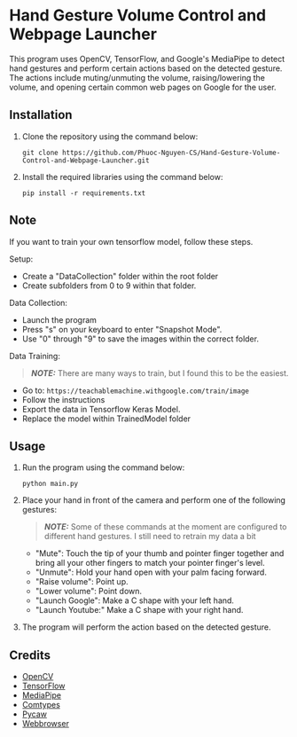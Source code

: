 
# Hand Gesture Volume Control and Webpage Launcher

This program uses OpenCV, TensorFlow, and Google's MediaPipe to detect hand gestures and perform certain actions based on the detected gesture. The actions include muting/unmuting the volume, raising/lowering the volume, and opening certain common web pages on Google for the user.

## Installation

1.  Clone the repository using the command below:

    `git clone https://github.com/Phuoc-Nguyen-CS/Hand-Gesture-Volume-Control-and-Webpage-Launcher.git` 

2.  Install the required libraries using the command below:

    `pip install -r requirements.txt` 

## Note

If you want to train your own tensorflow model, follow these steps.

Setup:
* Create a "DataCollection" folder within the root folder
* Create subfolders from 0 to 9 within that folder.

Data Collection:
* Launch the program
* Press "s" on your keyboard to enter "Snapshot Mode".
* Use "0" through "9" to save the images within the correct folder.

Data Training:
> **_NOTE:_** There are many ways to train, but I found this to be the easiest.
* Go to: ```https://teachablemachine.withgoogle.com/train/image```
* Follow the instructions
* Export the data in Tensorflow Keras Model.
* Replace the model within TrainedModel folder

## Usage

1.  Run the program using the command below:

    `python main.py` 

2.  Place your hand in front of the camera and perform one of the following gestures:
    > **_NOTE:_** Some of these commands at the moment are configured to different hand gestures. I still need to retrain my data a bit
    -   "Mute": Touch the tip of your thumb and pointer finger together and bring all your other fingers to match your pointer finger's level.
    -   "Unmute": Hold your hand open with your palm facing forward.
    -   "Raise volume": Point up.
    -   "Lower volume": Point down.
    -   "Launch Google": Make a C shape with your left hand.
    -   "Launch Youtube:" Make a C shape with your right hand.

3.  The program will perform the action based on the detected gesture.

## Credits

-   [OpenCV](https://opencv.org/)
-   [TensorFlow](https://www.tensorflow.org/)
-   [MediaPipe](https://google.github.io/mediapipe/)
-   [Comtypes](https://pythonhosted.org/comtypes/)
-   [Pycaw](https://pypi.org/project/pycaw/)
-   [Webbrowser](https://docs.python.org/3/library/webbrowser.html)
